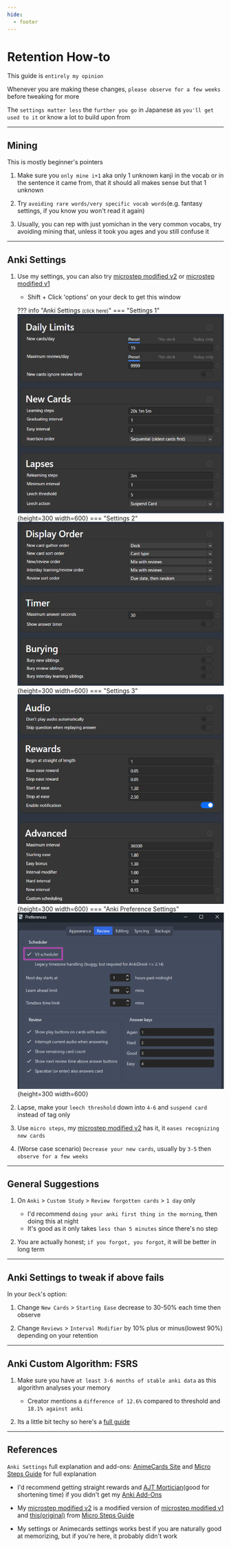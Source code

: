```yaml
---
hide:
  - footer
---
```

# Retention How-to

This guide is `entirely my opinion`

Whenever you are making these changes, `please observe for a few weeks` before tweaking for more

The `settings matter less` the `further you go` in Japanese as `you'll get used to it` or know a lot to build upon from

---

## Mining

This is mostly beginner's pointers

1. Make sure you `only mine i+1` aka only 1 unknown kanji in the vocab or in the sentence it came from, that it should all makes sense but that 1 unknown

2. Try `avoiding rare words/very specific vocab words`(e.g. fantasy settings, if you know you won't read it again)

3. Usually, you can rep with just yomichan in the very common vocabs, try avoiding mining that, unless it took you ages and you still confuse it

---

## Anki Settings

1. Use my settings, you can also try [microstep modified v2](https://imgur.com/K83VV6O) or [microstep modified v1](https://imgur.com/exEo5O6)
    - Shift + Click 'options' on your deck to get this window

    ??? info "Anki Settings <small>(click here)</small>"
        === "Settings 1"
            ![Anki Settings 1](../img/anki-settings-1.png){height=300 width=600}
        === "Settings 2"
            ![Anki Settings 2](../img/anki-settings-2.png){height=300 width=600}
        === "Settings 3"
            ![Anki Settings 3](../img/anki-settings-3.png){height=300 width=600}
        === "Anki Preference Settings"
            ![v3 Scheduler](../img/v3-scheduler.png){height=300 width=600}

2. Lapse, make your `leech threshold` down into `4-6` and `suspend card` instead of tag only

3. Use `micro steps`, my [microstep modified v2](https://imgur.com/K83VV6O) has it, it `eases recognizing new cards`

4. (Worse case scenario) `Decrease your new cards`, usually by `3-5` then `observe for a few weeks`

---

## General Suggestions

1. On `Anki` > `Custom Study` > `Review forgotten cards` > `1 day` only
    - I'd recommend `doing your anki first thing in the morning`, then doing this at night
    - It's good as it only takes `less than 5 minutes` since there's no step

2. You are actually honest; `if you forgot, you forgot`, it will be better in long term

---

## Anki Settings to tweak if above fails

In your `Deck`'s option:

1. Change `New Cards` > `Starting Ease` decrease to 30-50% each time then observe

2. Change `Reviews` > `Interval Modifier` by 10% plus or minus(lowest 90%) depending on your retention

---

## Anki Custom Algorithm: FSRS

1. Make sure you have `at least 3-6 months of stable anki data` as this algorithm analyses your memory
    - Creator mentions a `difference of 12.6%` compared to threshold and `18.1% against anki`
    
2. Its a little bit techy so here's a [full guide](https://forums.ankiweb.net/t/how-to-use-the-next-generation-spaced-repetition-algorithm-fsrs-on-anki/25415)

---

## References

`Anki Settings` full explanation and add-ons: [AnimeCards Site](https://animecards.site/ankisetup/) and [Micro Steps Guide](https://cademcniven.com/posts/20210410/) for full explanation

- I'd recommend getting straight rewards and [AJT Mortician](https://ankiweb.net/shared/info/1255924302)(good for shortening time) if you didn't get my [Anki Add-Ons](https://drive.google.com/drive/folders/1qdElBZ_1CCjyVuKCrxHegtGYludG0HVw?usp=sharing)

- My [microstep modified v2](https://imgur.com/K83VV6O) is a modified version of [microstep modified v1](https://imgur.com/exEo5O6) and [this(original)](https://imgur.com/Q4Rfqjb) from [Micro Steps Guide](https://cademcniven.com/posts/20210410/)

- My settings or Animecards settings works best if you are naturally good at memorizing, but if you're here, it probably didn't work